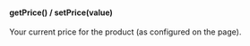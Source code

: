 
#### getPrice() / setPrice(value)

Your current price for the product (as configured on the page).

